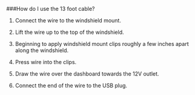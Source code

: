 ###How do I use the 13 foot cable?

1. Connect the wire to the windshield mount.

2. Lift the wire up to the top of the windshield.

3. Beginning to apply windshield mount clips roughly a few inches apart along the windshield.

4. Press wire into the clips.

5. Draw the wire over the dashboard towards the 12V outlet.

6. Connect the end of the wire to the USB plug.
